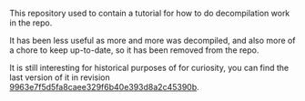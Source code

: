 This repository used to contain a tutorial for how to do
decompilation work in the repo.

It has been less useful as more and more was decompiled,
and also more of a chore to keep up-to-date, so it has been
removed from the repo.

It is still interesting for historical purposes of for
curiosity, you can find the last version of it in revision
[9963e7f5d5fa8caee329f6b40e393d8a2c45390b](https://github.com/zeldaret/oot/blob/9963e7f5d5fa8caee329f6b40e393d8a2c45390b/docs/tutorial/contents.md).
